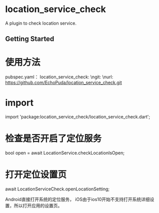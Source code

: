 # location_service_check

A plugin to check location service.

## Getting Started

# 使用方法
pubspec.yaml：
  location_service_check:
    \ngit:
      \nurl: https://github.com/EchoPuda/location_service_check.git
      
# import
import 'package:location_service_check/location_service_check.dart';

# 检查是否开启了定位服务
  bool open = await LocationService.checkLocationIsOpen; 
  
# 打开定位设置页
  await LocationServiceCheck.openLocationSetting;
  
  Android直接打开系统的定位服务， iOS由于ios10开始不支持打开系统详细设置，所以打开应用的设置页。
